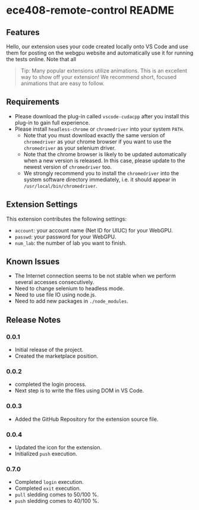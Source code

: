 # ece408-remote-control README

## Features

Hello, our extension uses your code created locally onto VS Code and use them for posting on the webgpu website and automatically use it for running the tests online. Note that all 

> Tip: Many popular extensions utilize animations. This is an excellent way to show off your extension! We recommend short, focused animations that are easy to follow.

## Requirements

-   Please download the plug-in called `vscode-cudacpp` after you install this plug-in to gain full experience.
-   Please install `headless-chrome` or `chromedriver` into your system `PATH`.
    -   Note that you must download exactly the same version of `chromedriver` as your chrome browser if you want to use the `chromedriver` as your selenium driver.
    -   Note that the chrome browser is likely to be updated automatically when a new version is released. In this case, please update to the newest version of `chromedriver` too.
    -   We strongly recommend you to install the `chromedriver` into the system software directory immediately, i.e. it should appear in `/usr/local/bin/chromedriver`.

## Extension Settings

This extension contributes the following settings:

* `account`: your account name (Net ID for UIUC) for your WebGPU.
* `passwd`: your password for your WebGPU.
* `num_lab`: the number of lab you want to finish.

## Known Issues

-   The Internet connection seems to be not stable when we perform several accesses consecutively.
-   Need to change selenium to headless mode.
-   Need to use file IO using node.js.
-   Need to add new packages in `./node_modules`.

## Release Notes

### 0.0.1

-   Initial release of the project.
-   Created the marketplace position.

### 0.0.2

-   completed the login process.
-   Next step is to write the files using DOM in VS Code.

### 0.0.3

-   Added the GitHub Repository for the extension source file.

### 0.0.4

-   Updated the icon for the extension.
-   Initialized `push` execution.

### 0.7.0

-   Completed `login` execution.
-   Completed `exit` execution.
-   `pull` sledding comes to 50/100 %.
-   `push` sledding comes to 40/100 %.

